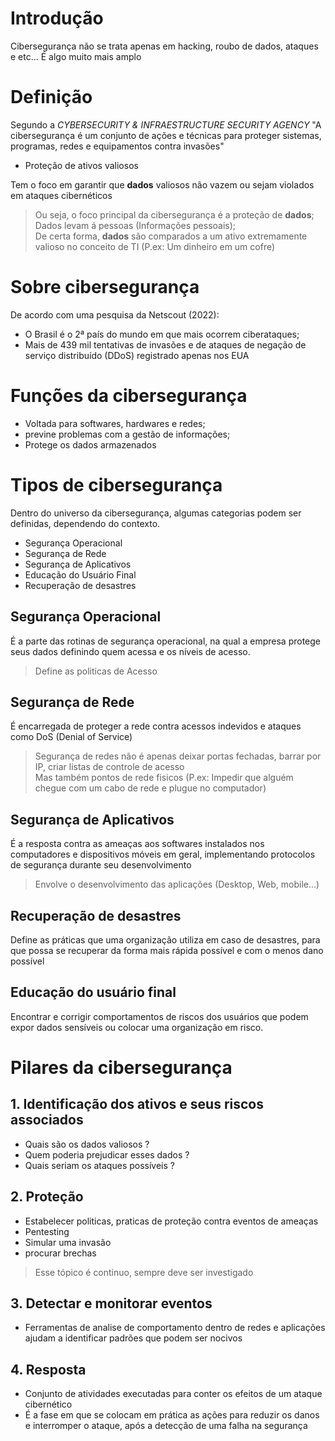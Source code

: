 
# Introdução

Cibersegurança não se trata apenas em hacking, roubo de dados, ataques e etc... É algo muito mais amplo

# Definição

Segundo a _CYBERSECURITY & INFRAESTRUCTURE SECURITY AGENCY_
"A cibersegurança é um conjunto de ações e técnicas para proteger sistemas, programas, redes e equipamentos contra invasões"

- Proteção de ativos valiosos

Tem o foco em garantir que **dados** valiosos não vazem ou sejam violados em ataques cibernéticos

> Ou seja, o foco principal da cibersegurança é a proteção de **dados**;<br>
> Dados levam á pessoas (Informações pessoais);<br>
> De certa forma, **dados** são comparados a um ativo extremamente valioso no conceito de TI (P.ex: Um dinheiro em um cofre)

# Sobre cibersegurança

De acordo com uma pesquisa da Netscout (2022):

- O Brasil é o 2ª país do mundo em que mais ocorrem ciberataques;
- Mais de 439 mil tentativas de invasões e de ataques de negação de serviço distribuído (DDoS) registrado apenas nos EUA

# Funções da cibersegurança

- Voltada para softwares, hardwares e redes;
- previne problemas com a gestão de informações;
- Protege os dados armazenados

# Tipos de cibersegurança

Dentro do universo da cibersegurança, algumas categorias podem ser definidas, dependendo do contexto.

- Segurança Operacional
- Segurança de Rede
- Segurança de Aplicativos
- Educação do Usuário Final
- Recuperação de desastres

## Segurança Operacional

É a parte das rotinas de segurança operacional, na qual  a empresa protege seus dados definindo quem acessa e os níveis de acesso.

> Define as politicas de Acesso

## Segurança de Rede

É encarregada de proteger a rede contra acessos indevidos e ataques como DoS (Denial of Service)

> Segurança de redes não é apenas deixar portas fechadas, barrar por IP, criar listas de controle de acesso<br>
> Mas também pontos de rede fisicos (P.ex: Impedir que alguém chegue com um cabo de rede e plugue no computador)

## Segurança de Aplicativos

É a resposta contra as ameaças aos softwares instalados nos computadores e dispositivos móveis em geral, implementando protocolos de segurança durante seu desenvolvimento

> Envolve o desenvolvimento das aplicações (Desktop, Web, mobile...)

## Recuperação de desastres

Define as práticas que uma organização utiliza em caso de desastres, para que possa se recuperar da forma mais rápida possível e com o menos dano possível

## Educação do usuário final

Encontrar e corrigir comportamentos de riscos dos usuários que podem expor dados sensíveis ou colocar uma organização em risco.

# Pilares da cibersegurança

## 1. Identificação dos ativos e seus riscos associados

- Quais são os dados valiosos ?
- Quem poderia prejudicar esses dados ?
- Quais seriam os ataques possíveis ?

## 2. Proteção

- Estabelecer politicas, praticas de proteção contra eventos de ameaças
- Pentesting
- Simular uma invasão
- procurar brechas

> Esse tópico é continuo, sempre deve ser investigado 

## 3. Detectar e monitorar eventos

- Ferramentas de analise de comportamento dentro de redes e aplicações ajudam a identificar padrões que podem ser nocivos

## 4. Resposta

- Conjunto de atividades executadas para conter os efeitos de um ataque cibernético
- É a fase em que se colocam em prática as ações para reduzir os danos e interromper o ataque, após a detecção de uma falha na segurança